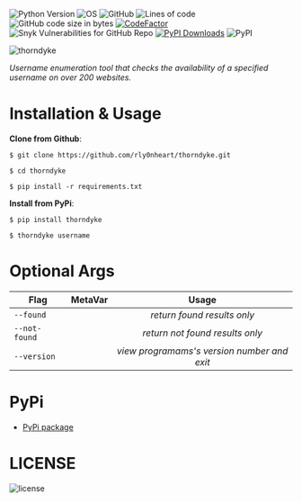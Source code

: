 ![Python Version](https://img.shields.io/badge/python-3.x-blue?style=flat&logo=python)
![OS](https://img.shields.io/badge/OS-GNU%2FLinux-red?style=flat&logo=linux)
![GitHub](https://img.shields.io/github/license/rly0nheart/thorndyke?style=flat&logo=pypi)
![Lines of code](https://img.shields.io/tokei/lines/github/rly0nheart/thorndyke?style=flat&logo=github)
![GitHub code size in bytes](https://img.shields.io/github/languages/code-size/rly0nheart/thorndyke?style=flat&logo=github)
[![CodeFactor](https://www.codefactor.io/repository/github/rly0nheart/thorndyke/badge)](https://www.codefactor.io/repository/github/rly0nheart/thorndyke)
![Snyk Vulnerabilities for GitHub Repo](https://img.shields.io/snyk/vulnerabilities/github/rly0nheart/thorndyke?style=flat&logo=pypi)
[![PyPI Downloads](https://pepy.tech/badge/thorndyke)](https://pepy.tech/project/thorndyke)
![PyPI](https://img.shields.io/pypi/v/thorndyke?style=flat&logo=pypi)

![thorndyke](https://user-images.githubusercontent.com/74001397/150099726-cd58d0af-6385-4633-a550-405f3318f8a3.gif)


*Username enumeration tool that checks the availability of a specified username on over 200 websites.*

# Installation & Usage
**Clone from Github**:
```
$ git clone https://github.com/rly0nheart/thorndyke.git
```

```
$ cd thorndyke
```

```
$ pip install -r requirements.txt
```

**Install from PyPi**:


```
$ pip install thorndyke
```

```
$ thorndyke username
```

# Optional Args
| Flag |MetaVar|Usage|
| ------------- |:----------------------:|:---------:|
| <code>--found</code>  |    |  *return found results only*  |
| <code>--not-found</code>  |    |  *return not found results only*  |
| <code>--version</code>  |    |  *view programams's version number and exit*  |

# PyPi
* [PyPi package](https://pypi.org/project/thorndyke)


# LICENSE
![license](https://user-images.githubusercontent.com/74001397/137917929-2f2cdb0c-4d1d-4e4b-9f0d-e01589e027b5.png)
